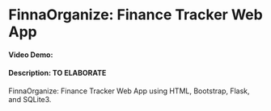 # FinnaOrganize: Finance Tracker Web App
#### Video Demo:  <URL HERE>
#### Description: TO ELABORATE
FinnaOrganize: Finance Tracker Web App using HTML, Bootstrap, Flask, and SQLite3.